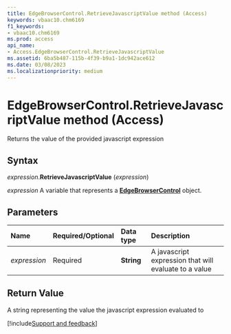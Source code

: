```yaml
---
title: EdgeBrowserControl.RetrieveJavascriptValue method (Access)
keywords: vbaac10.chm6169
f1_keywords:
- vbaac10.chm6169
ms.prod: access
api_name:
- Access.EdgeBrowserControl.RetrieveJavascriptValue
ms.assetid: 6ba5b487-115b-4f39-b9a1-1dc942ace612
ms.date: 03/08/2023
ms.localizationpriority: medium
---
```



# EdgeBrowserControl.RetrieveJavascriptValue method (Access)

Returns the value of the provided javascript expression


## Syntax

_expression_.**RetrieveJavascriptValue** (_expression_)

_expression_ A variable that represents a **[EdgeBrowserControl](Access.EdgeBrowserControl.md)** object.


## Parameters

|Name|Required/Optional|Data type|Description|
|:-----|:-----|:-----|:-----|
| _expression_|Required|**String**|A javascript expression that will evaluate to a value|

## Return Value
A string representing the value the javascript expression evaluated to




[!include[Support and feedback](~/includes/feedback-boilerplate.md)]